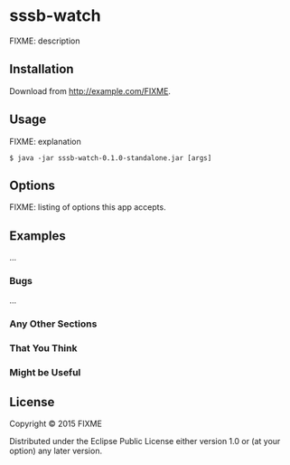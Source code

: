 # sssb-watch

FIXME: description

## Installation

Download from http://example.com/FIXME.

## Usage

FIXME: explanation

    $ java -jar sssb-watch-0.1.0-standalone.jar [args]

## Options

FIXME: listing of options this app accepts.

## Examples

...

### Bugs

...

### Any Other Sections
### That You Think
### Might be Useful

## License

Copyright © 2015 FIXME

Distributed under the Eclipse Public License either version 1.0 or (at
your option) any later version.

